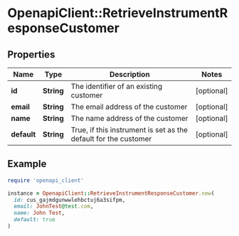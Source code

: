 # OpenapiClient::RetrieveInstrumentResponseCustomer

## Properties

| Name | Type | Description | Notes |
| ---- | ---- | ----------- | ----- |
| **id** | **String** | The identifier of an existing customer | [optional] |
| **email** | **String** | The email address of the customer | [optional] |
| **name** | **String** | The name address of the customer | [optional] |
| **default** | **String** | True, if this instrument is set as the default for the customer | [optional] |

## Example

```ruby
require 'openapi_client'

instance = OpenapiClient::RetrieveInstrumentResponseCustomer.new(
  id: cus_gajmdgunwwlehbctuj6a3sifpm,
  email: JohnTest@test.com,
  name: John Test,
  default: true
)
```

